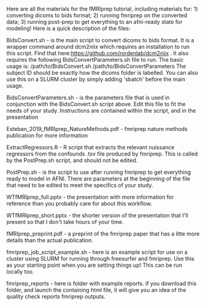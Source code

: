 
Here are all the materials for the fMRIprep tutorial, including materials for: 1) converting dicoms to bids format; 2) running fmriprep on the converted data; 3) running post-prep to get everything to an afni-ready state for modeling! Here is a quick description of the files: 

BidsConvert.sh - is the main script to convert dicoms to bids format. It is a wrapper command around dcm2niix which requires an installation to run this script. Find that here:https://github.com/rordenlab/dcm2niix . It also requires the following BidsConvertParameters.sh file to run. The basic usage is: /path/to/BidsConvert.sh /path/to/BidsConvertParameters <subject id>
The subject ID should be exactly how the dicoms folder is labelled. You can also use this on a SLURM cluster by simply adding 'sbatch' before the main usage. 
  
BidsConvertParameters.sh - is the parameters file that is used in conjunction with the BidsConvert.sh script above. Edit this file to fit the needs of your study. Instructions are contained within the script, and in the presentation

Esteban_2019_fMRIprep_NatureMethods.pdf - fmriprep nature methods publication for more information

ExtractRegressors.R - R script that extracts the relevant nuissance regressors from the confounds .tsv file produced by fmriprep. This is called by the PostPrep.sh script, and should not be edited. 

PostPrep.sh - is the script to use after running fmriprep to get everything ready to model in AFNI. There are parameters at the beginning of the file that need to be edited to meet the specifics of your study.

WTfMRIprep_full.pptx - the presentation with more information for reference than you probably care for about this workflow.

WTfMRIprep_short.pptx - the shorter version of the presentation that I'll present so that I don't take hours of your time.

fMRIprep_preprint.pdf - a preprint of the fmriprep paper that has a litte more details than the actual publication.

fmriprep_job_script_example.sh - here is an example script for use on a cluster using SLURM for running through freesurfer and fmriprep. Use this as your starting point when you are setting things up! This can be run locally too.

fmriprep_reports - here is folder with example reports. if you download this folder, and launch the containing html file, it will give you an idea of the quality check reports fmriprep outputs. 
